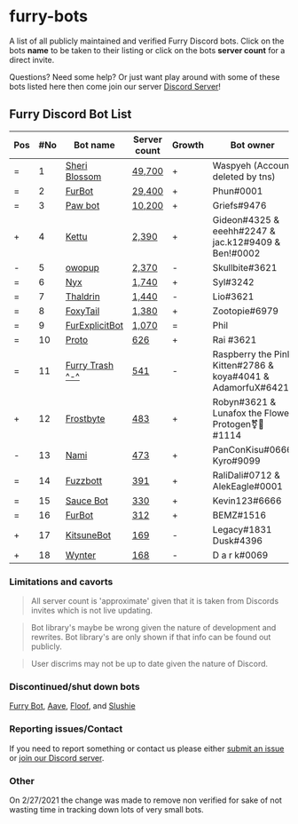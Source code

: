 # furry-bots

A list of all publicly maintained and verified Furry Discord bots. Click on the bots **name** to be taken to their listing or click on the bots **server count** for a direct  invite.

Questions? Need some help? Or just want play around with some of these bots listed here then come join our server [Discord Server](https://discord.gg/c4q5GMN2n4)!



## Furry Discord Bot List 

| Pos | #No | Bot name | Server count | Growth | Bot owner | Bot lib
| --- | --- | -------- | -------------| ----- | ----------- | ---------- |
| = | 1 | [Sheri Blossom](https://discord.bots.gg/bots/346702890368368640) | [49,700](https://discord.com/oauth2/authorize?client_id=346702890368368640&scope=applications.commands%20bot) | + | Waspyeh (Account deleted by tns) | Discord.py
| = | 2 | [FurBot](https://discord.bots.gg/bots/174186616422662144) | [29,400](https://discord.com/oauth2/authorize?client_id=174176308396425217&scope=applications.commands%20bot) | + | Phun#0001 | Discordie
| = | 3 | [Paw bot](https://discord.bots.gg/bots/663823539672973353) | [10,200](https://discord.com/oauth2/authorize?client_id=663823539672973353&scope=applications.commands%20bot) | + | Griefs#9476 | Discord.js
| + | 4 | [Kettu](https://discord.bots.gg/bots/667131062941384757) | [2,390](https://discord.com/oauth2/authorize?client_id=667131062941384757&scope=applications.commands%20bot) | + | Gideon#4325 & eeehh#2247 & jac.k12#9409 & Ben!#0002 | Discord.js
| - | 5 | [owopup](https://discord.bots.gg/bots/365255872181567489) | [2,370](https://discord.com/oauth2/authorize?client_id=365255872181567489&scope=applications.commands%20bot) | - | Skullbite#3621 | Discord.py
| = | 6 | [Nyx](https://discord.bots.gg/bots/600206352916414464) | [1,740](https://discord.com/oauth2/authorize?client_id=600206352916414464&scope=applications.commands%20bot) | + | Syl#3242 | Eris
| = | 7 | [Thaldrin](https://discord.bots.gg/bots/434662676547764244) | [1,440](https://discord.com/oauth2/authorize?client_id=434662676547764244&scope=applications.commands%20bot) | - | Lio#3621 | Discord.js
| = | 8 | [FoxyTail](https://discord.bots.gg/bots/716682147749953616) | [1,380](https://discord.com/oauth2/authorize?client_id=716682147749953616&scope=applications.commands%20bot) | + | Zootopie#6979 | Discord.js
| = | 9 | [FurExplicitBot](https://discord.bots.gg/bots/534828939198070824) | [1,070](https://discord.com/oauth2/authorize?=&client_id=534828939198070824&scope=applications.commands%20bot) | = | Phil | Flipper#3621 | Discord.js
| = | 10 | [Proto](https://discord.bots.gg/bots/724601984241369100) | [626](https://discord.com/oauth2/authorize?client_id=724601984241369100&scope=applications.commands%20bot) | + | Rai #3621 | Discord.net
| = | 11 | [Furry Trash ^-^](https://top.gg/bot/417900655601254420) | [541](https://discord.com/oauth2/authorize?client_id=417900655601254420&scope=applications.commands%20bot) | - | Raspberry the Pink Kitten#2786 & koya#4041 & AdamorfuX#6421 | Discord.py
| + | 12 | [Frostbyte](https://discord.boats/bot/732233716604076075) | [483](https://discord.com/oauth2/authorize?client_id=732233716604076075&scope=applications.commands%20bot) | + | Robyn#3621 & Lunafox the Flower Protogen⚧🌸#1114 | Discord.py 
| - | 13 | [Nami](https://top.gg/bot/747612596982513724) | [473](https://discord.com/oauth2/authorize?client_id=747612596982513724&scope=applications.commands%20bot) | + | PanConKisu#0666 Kyro#9099 | Unknown
| = | 14 | [Fuzzbott](https://top.gg/bot/730633518992064514) | [391](https://discord.com/oauth2/authorize?client_id=730633518992064514&scope=applications.commands%20bot) | + | RaliDali#0712 & AlekEagle#0001 | Eris
| = | 15 | [Sauce Bot](https://discord.bots.gg/bots/730158145489338409) | [330](https://discord.com/oauth2/authorize?client_id=730158145489338409&scope=applications.commands%20bot) | + | Kevin123#6666 | Discord.js
| = | 16 | [FurBot](https://top.gg/bot/716259432878702633) | [312](https://discord.com/oauth2/authorize?client_id=716259432878702633&scope=applications.commands%20bot) | + | BEMZ#1516 | Discord.py
| + | 17 | [KitsuneBot](https://discord.bots.gg/bots/738229595626668102) | [169](https://discord.com/oauth2/authorize?client_id=738229595626668102&scope=applications.commands%20bot) | - | Legacy#1831 Dusk#4396 | Unknown
| + | 18 | [Wynter](https://discords.com/bots/bot/548269826020343809) | [168](https://discord.com/oauth2/authorize?client_id=548269826020343809&scope=applications.commands%20bot) | - | D a r k#0069 | Discord.js


### Limitations and cavorts

> All server count is 'approximate' given that it is taken from Discords invites which is not live updating. 

> Bot library's maybe be wrong given the nature of development and rewrites. Bot library's are only shown if that info can be found out publicly.

> User discrims may not be up to date given the nature of Discord.

### Discontinued/shut down bots

[Furry Bot](https://discord.com/oauth2/authorize?client_id=398251412246495233&scope=applications.commands%20bot), [Aave](https://discord.com/oauth2/authorize?client_id=486185195989368852&scope=applications.commands%20bot), [Floof](https://discord.com/oauth2/authorize?client_id=780116896775274538&scope=applications.commands%20bot), and [Slushie](https://discord.com/oauth2/authorize?client_id=670786019037020188&scope=applications.commands%20bot) 

### Reporting issues/Contact

If you need to report something or contact us please either [submit an issue](https://github.com/Gideon-foxo/furry-bots/issues/new) or [join our Discord server](https://discord.gg/c4q5GMN2n4).

### Other

On 2/27/2021 the change was made to remove non verified for sake of not wasting time in tracking down lots of very small bots.
